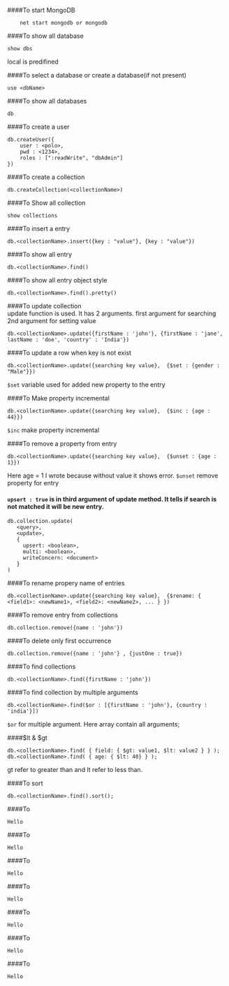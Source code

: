 ####To start MongoDB
``` 
	net start mongodb or mongodb
``` 
####To show all database
``` 
show dbs 
``` 
local is predifined

####To select a database or create a database(if not present)
``` 
use <dbName> 
```

####To  show all databases
``` 
db 
```

####To create a user 
```
db.createUser({
	user : <polo>,
	pwd : <1234>,
	roles : [":readWrite", "dbAdmin"]
})
```

####To create a collection
```
db.createCollection(<collectionName>)
```

####To  Show  all collection
```
show collections
```

####To insert a entry
```
db.<collectionName>.insert({key : "value"}, {key : "value"})
```

####To show all entry   
``` 
db.<collectionName>.find()
```    

####To show all entry object style
``` 
db.<collectionName>.find().pretty()
```    

####To update collection   
update function is used. It has 2 arguments. first argument for searching 2nd argument for setting value  
``` 
db.<collectionName>.update({firstName : 'john'}, {firstName : 'jane', lastName : 'doe', 'country' : 'India'})
```    

####To update a row when key is not exist    
``` 
db.<collectionName>.update({searching key value},  {$set : {gender : "Male"}})
```   
`$set` variable used for added new property to the entry  

####To Make property incremental    
``` 
db.<collectionName>.update({searching key value},  {$inc : {age : 44}})
```    
`$inc` make property incremental

####To remove a property from entry    
``` 
db.<collectionName>.update({searching key value},  {$unset : {age : 1}})
```   
Here age = 1 I wrote because without value it shows error.  `$unset` remove property for entry

#### `upsert : true` is in third argument of update method. It tells if search is not matched it will be new entry.  
``` 
db.collection.update(
   <query>,
   <update>,
   {
     upsert: <boolean>,
     multi: <boolean>,
     writeConcern: <document>
   }
)
```    

####To rename propery name of entries    
``` 
db.<collectionName>.update({searching key value},  {$rename: { <field1>: <newName1>, <field2>: <newName2>, ... } })
```    

####To remove entry from collections    
``` 
db.collection.remove({name : 'john'})
```    

####To delete only first occurrence     
``` 
db.collection.remove({name : 'john'} , {justOne : true})
```    

####To find collections   
``` 
db.<collectionName>.find({firstName : 'john'})
```    

####To find collection by multiple arguments
``` 
db.<collectionName>.find($or : [{firstName : 'john'}, {country : 'india'}])

```    
`$or` for multiple argument. Here array contain all arguments; 

####$lt & $gt
``` 
db.<collectionName>.find( { field: { $gt: value1, $lt: value2 } } );
db.<collectionName>.find( { age: { $lt: 40} } );
```   
gt refer to greater than and lt refer to less than.    

####To sort
``` 
db.<collectionName>.find().sort();
```    

####To
``` 
Hello 
```    

####To
``` 
Hello 
```    

####To
``` 
Hello 
```    

####To
``` 
Hello 
```    

####To
``` 
Hello 
```    

####To
``` 
Hello 
```    

####To
``` 
Hello 
```    

